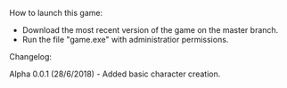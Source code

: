 How to launch this game:
- Download the most recent version of the game on the master branch.
- Run the file "game.exe" with administratior permissions.

Changelog:

Alpha 0.0.1 (28/6/2018) - Added basic character creation.